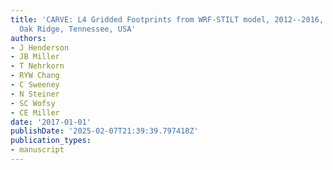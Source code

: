```yaml
---
title: 'CARVE: L4 Gridded Footprints from WRF-STILT model, 2012--2016, ORNL DAAC,
  Oak Ridge, Tennessee, USA'
authors:
- J Henderson
- JB Miller
- T Nehrkorn
- RYW Chang
- C Sweeney
- N Steiner
- SC Wofsy
- CE Miller
date: '2017-01-01'
publishDate: '2025-02-07T21:39:39.797418Z'
publication_types:
- manuscript
---
```

